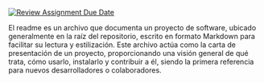 [![Review Assignment Due Date](https://classroom.github.com/assets/deadline-readme-button-22041afd0340ce965d47ae6ef1cefeee28c7c493a6346c4f15d667ab976d596c.svg)](https://classroom.github.com/a/VIaZZ9IK)


El readme es un archivo que documenta un proyecto de software, ubicado generalmente en la raíz del repositorio, escrito en formato Markdown para facilitar su lectura y estilización. Este archivo actúa como la carta de presentación de un proyecto, proporcionando una visión general de qué trata, cómo usarlo, instalarlo y contribuir a él, siendo la primera referencia para nuevos desarrolladores o colaboradores. 